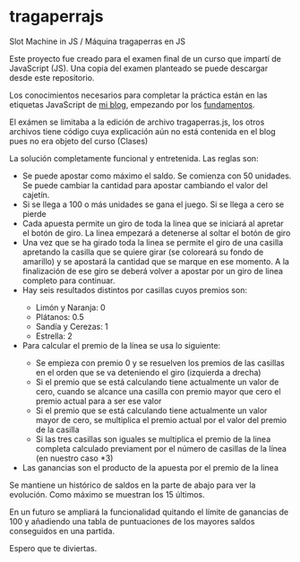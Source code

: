 # tragaperrajs
Slot Machine in JS / Máquina tragaperras en JS

Este proyecto fue creado para el examen final de un curso que impartí de JavaScript (JS).
Una copia del examen planteado se puede descargar desde este repositorio.

Los conocimientos necesarios para completar la práctica están en las etiquetas JavaScript de <a href="https://hijosdelspectrum.blogspot.com.es/">mi blog</a>, empezando por los <a href="http://hijosdelspectrum.blogspot.com.es/2017/10/javascript-fundamentos.html">fundamentos</a>.

El exámen se limitaba a la edición de archivo tragaperras.js, los otros archivos tiene código cuya explicación aún no está contenida en el blog pues no era objeto del curso (Clases)

La solución completamente funcional y entretenida. Las reglas son:
<ul>
  <li>Se puede apostar como máximo el saldo. Se comienza con 50 unidades. Se puede cambiar la cantidad para apostar cambiando el valor del cajetín.</li>
  <li>Si se llega a 100 o más unidades se gana el juego. Si se llega a cero se pierde</li>
  <li>Cada apuesta permite un giro de toda la linea que se iniciará al apretar el botón de giro. La linea empezará a detenerse al soltar el botón de giro</li>
  <li>Una vez que se ha girado toda la linea se permite el giro de una casilla apretando la casilla que se quiere girar (se coloreará su fondo de amarillo) y se apostará la cantidad que se marque en ese momento. A la finalización de ese giro se deberá volver a apostar por un giro de linea completo para continuar.</li>
  <li> Hay seis resultados distintos por casillas cuyos premios son:</li>
    <ul>
      <li>Limón y Naranja: 0</li>
      <li>Plátanos: 0.5</li>
      <li>Sandía y Cerezas: 1</li>
      <li>Estrella: 2</li>
    </ul>
  <li>Para calcular el premio de la línea se usa lo siguiente:</li>
    <ul>
      <li>Se empieza con premio 0 y se resuelven los premios de las casillas en el orden que se va deteniendo el giro (izquierda a drecha)</li>
      <li>Si el premio que se está calculando tiene actualmente un valor de cero, cuando se alcance una casilla con premio mayor que cero el premio actual para a ser ese valor</li>
      <li>Si el premio que se está calculando tiene actualmente un valor mayor de cero, se multiplica el premio actual por el valor del premio de la casilla</li>
      <li>Si las tres casillas son iguales se multiplica el premio de la linea completa calculado previament por el número de casillas de la línea (en nuestro caso *3)</li>
  </ul>
  <li>Las ganancias son el producto de la apuesta por el premio de la linea</li>
</ul>

Se mantiene un histórico de saldos en la parte de abajo para ver la evolución. Como máximo se muestran los 15 últimos.

En un futuro se ampliará la funcionalidad quitando el límite de ganancias de 100 y añadiendo una tabla de puntuaciones de los mayores saldos conseguidos en una partida.

Espero que te diviertas.
